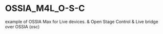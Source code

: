 # OSSIA_M4L_O-S-C

example of OSSIA Max for Live devices.
& Open Stage Control & Live bridge over OSSIA (osc)
